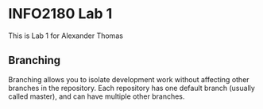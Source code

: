 # INFO2180 Lab 1
This is Lab 1 for Alexander Thomas
## Branching

Branching allows you to isolate development work without affecting other branches in the repository. Each repository has one default branch (usually called master), and can have multiple other branches.
